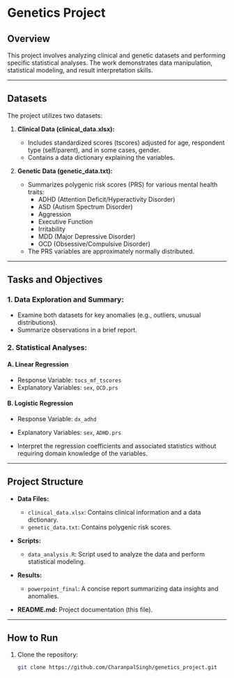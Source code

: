 # Genetics Project

## Overview
This project involves analyzing clinical and genetic datasets and performing specific statistical analyses. The work demonstrates data manipulation, statistical modeling, and result interpretation skills.

---

## Datasets

The project utilizes two datasets:

1. **Clinical Data (clinical_data.xlsx):**
   - Includes standardized scores (tscores) adjusted for age, respondent type (self/parent), and in some cases, gender.
   - Contains a data dictionary explaining the variables.

2. **Genetic Data (genetic_data.txt):**
   - Summarizes polygenic risk scores (PRS) for various mental health traits:
     - ADHD (Attention Deficit/Hyperactivity Disorder)
     - ASD (Autism Spectrum Disorder)
     - Aggression
     - Executive Function
     - Irritability
     - MDD (Major Depressive Disorder)
     - OCD (Obsessive/Compulsive Disorder)
   - The PRS variables are approximately normally distributed.

---

## Tasks and Objectives

### 1. **Data Exploration and Summary:**
   - Examine both datasets for key anomalies (e.g., outliers, unusual distributions).
   - Summarize observations in a brief report.

### 2. **Statistical Analyses:**

#### A. Linear Regression
   - Response Variable: `tocs_mf_tscores`
   - Explanatory Variables: `sex`, `OCD.prs`

#### B. Logistic Regression
   - Response Variable: `dx_adhd`
   - Explanatory Variables: `sex`, `ADHD.prs`

   - Interpret the regression coefficients and associated statistics without requiring domain knowledge of the variables.

---

## Project Structure

- **Data Files:**
  - `clinical_data.xlsx`: Contains clinical information and a data dictionary.
  - `genetic_data.txt`: Contains polygenic risk scores.

- **Scripts:**
  - `data_analysis.R`: Script used to analyze the data and perform statistical modeling.

- **Results:**
  - `powerpoint_final`: A concise report summarizing data insights and anomalies.

- **README.md:** Project documentation (this file).

---

## How to Run

1. Clone the repository:
   ```bash 
   git clone https://github.com/CharanpalSingh/genetics_project.git
